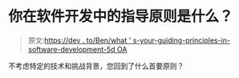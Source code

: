 # 你在软件开发中的指导原则是什么？

> 原文:[https://dev . to/Ben/what ' s-your-guiding-principles-in-software-development-5d OA](https://dev.to/ben/what-are-your-guiding-principles-in-software-development-5doa)

不考虑特定的技术和挑战背景，您回到了什么首要原则？